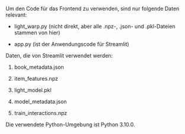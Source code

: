 Um den Code für das Frontend zu verwenden, sind nur folgende Daten relevant:

- light_warp.py (nicht direkt, aber alle .npz-, .json- und .pkl-Dateien stammen von hier)

- app.py (ist der Anwendungscode für Streamlit)

Daten, die von Streamlit verwendet werden:

1. book_metadata.json

2. item_features.npz

3. light_model.pkl

4. model_metadata.json

5. train_interactions.npz

Die verwendete Python-Umgebung ist Python 3.10.0.